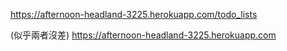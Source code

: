 https://afternoon-headland-3225.herokuapp.com/todo_lists 


(似乎兩者沒差)
https://afternoon-headland-3225.herokuapp.com
